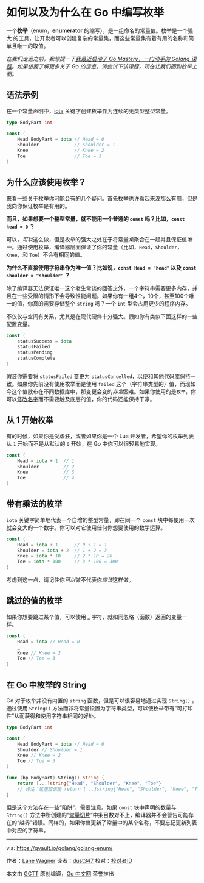 # 如何以及为什么在 Go 中编写枚举
一个**枚举**（enum，**enumerator** 的缩写），是一组命名的常量值。枚举是一个强大 的工具，让开发者可以创建复杂的常量集，而这些常量集有着有用的名称和简单且唯一的取值。

*在我们走远之前，我想提一下[我最近启动了 Go Mastery，一门动手的 Golang 课程](https://qvault.io/go-mastery-course/)。如果想要了解更多关于 Go 的信息，请尝试下该课程，现在让我们回到枚举上面。*

## 语法示例
在一个常量声明中，[iota](https://golang.org/ref/spec#Iota) 关键字创建枚举作为连续的无类型整型常量。

```go
type BodyPart int

const (
    Head BodyPart = iota // Head = 0
    Shoulder             // Shoulder = 1
    Knee                 // Knee = 2
    Toe                  // Toe = 3
)
```

## 为什么应该使用枚举？
来看一些关于枚举你可能会有的几个疑问。首先枚举也许看起来没那么有用，但是我向你保证枚举是有用的。

**而且，如果想要一个整型常量，就不能用一个普通的 `const` 吗？比如，`const head = 0` ？**

可以，*可以*这么做，但是枚举的强大之处在于将常量*集*聚合在一起并且保证值*唯一*。通过使用枚举，编译器层面保证了你的常量（比如，`Head`，`Shoulder`，`Knee`，和 `Toe`）不会有相同的值。

**为什么不直接使用字符串作为唯一值？比如说，`const Head = "head"` 以及 `const Shoulder = "shoulder"` ？**

除了编译器无法保证唯一这个老生常谈的回答之外，一个字符串需要更多内存，并且在一些受限的情形下会导致性能问题。如果你有一组4个，10个，甚至100个唯一的值，你真的需要存储整个 `string` 吗？一个 `int` 型会占用更少的程序内存。

不仅仅与空间有关系，尤其是在现代硬件十分强大。假如你有类似下面这样的一些配置变量。

```go
const (
    statusSuccess = iota
    statusFailed
    statusPending
    statusComplete
)
```

假装你需要将 `statusFailed` 变更为 `statusCancelled`，以便和其他代码库保持一致。如果你先前没有使用枚举而是使用 `failed` 这个（字符串类型的）值，而现如今这个值散布在不同数据库中，那变更会变的*非常*困难。如果你使用的是`枚举`，你可以[修改名字](https://qvault.io/clean-code/naming-variables/)而不需要触及底层的值，你的代码还能保持干净。

## 从 1 开始枚举
有的时候，如果你是受虐狂，或者如果你是一个 Lua 开发者，希望你的枚举列表从 `1` 开始而不是从默认的 `0` 开始，在 Go 中你可以很轻易地实现。

```go
const (
    Head = iota + 1  // 1
    Shoulder         // 2
    Knee             // 3
    Toe              // 4
)
```

## 带有乘法的枚举
`iota` 关键字简单地代表一个自增的整型常量，即在同一个 `const` 块中每使用一次就会变大的一个数字。你可以对它使用任何你想要使用的数学运算。

```go
const (
    Head = iota + 1      // 0 + 1 = 1
    Shoulder = iota + 2  // 1 + 2 = 3
    Knee = iota * 10     // 2 * 10 = 20
    Toe = iota * 100     // 3 * 100 = 300
)
```

考虑到这一点，请记住你*可以*做不代表你*应该*这样做。

## 跳过的值的枚举
如果你想要跳过某个值，可以使用 _ 字符，就如同忽略（函数）返回的变量一样。

```go
const (
    Head = iota // Head = 0
    _
    Knee // Knee = 2
    Toe // Toe = 3
)
```

## 在 Go 中枚举的 String
Go 对于枚举并没有内置的 `string` 函数，但是可以很容易地通过实现 `String()` 。通过使用 `String()` 方法而非将常量设置为字符串类型，可以使枚举带有“可打印性”从而获得和使用字符串相同的好处。

```go
type BodyPart int

const (
    Head BodyPart = iota // Head = 0
    Shoulder // Shoulder = 1
    Knee // Knee = 2
    Toe // Toe = 3
)

func (bp BodyPart) String() string {
    return [...]string{"Head", "Shoulder", "Knee", "Toe"}
    // 译注：这里应该是 return [...]string{"Head", "Shoulder", "Knee", "Toe"}[bp]
}
```

但是这个方法存在一些“陷阱”，需要注意。如果 `const` 块中声明的数量与 `String()` 方法中所创建的“[常量切片](https://qvault.io/golang/golang-constant-maps-slices/)”中条目数对不上，编译器并不会警告可能存在的“越界”错误。同样的，如果你曾更新了常量中的某个名称，不要忘记更新列表中对应的字符串。

---
via: https://qvault.io/golang/golang-enum/

作者：[Lane Wagner](https://qvault.io/author/lane-c-wagner/)
译者：[dust347](https://github.com/dust347)
校对：[校对者ID](https://github.com/校对者ID)

本文由 [GCTT](https://github.com/studygolang/GCTT) 原创编译，[Go 中文网](https://studygolang.com/) 荣誉推出
